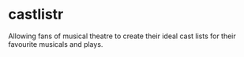 # castlistr
Allowing fans of musical theatre to create their ideal cast lists for their favourite musicals and plays.
